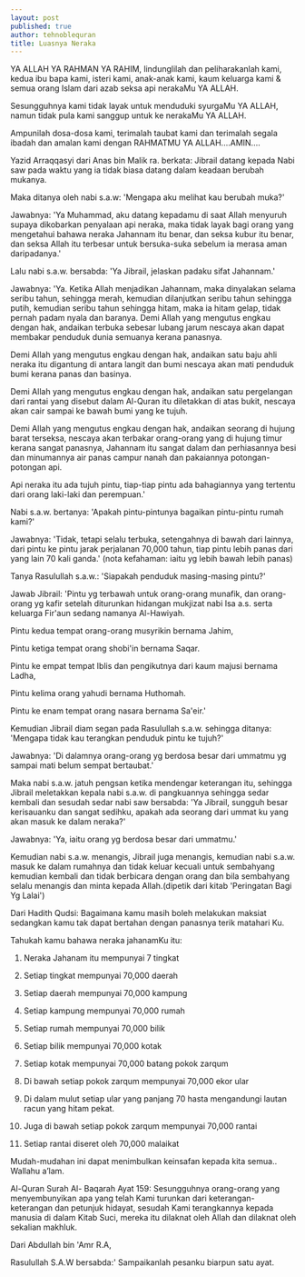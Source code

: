 ```yaml
---
layout: post
published: true
author: tehnoblequran
title: Luasnya Neraka
---
```

YA ALLAH YA RAHMAN YA RAHIM, lindunglilah dan peliharakanlah kami, kedua ibu bapa kami, isteri kami, anak-anak kami, kaum keluarga kami & semua orang Islam dari azab seksa api nerakaMu YA ALLAH.

Sesungguhnya kami tidak layak untuk menduduki syurgaMu YA ALLAH, namun tidak pula kami sanggup untuk ke nerakaMu YA ALLAH.

Ampunilah dosa-dosa kami, terimalah taubat kami dan terimalah segala ibadah dan amalan kami dengan RAHMATMU YA ALLAH....AMIN....

Yazid Arraqqasyi dari Anas bin Malik ra. berkata: Jibrail datang kepada Nabi saw pada waktu yang ia tidak biasa datang dalam keadaan berubah mukanya.

Maka ditanya oleh nabi s.a.w: 'Mengapa aku melihat kau berubah muka?'

Jawabnya: 'Ya Muhammad, aku datang kepadamu di saat Allah menyuruh supaya dikobarkan penyalaan api neraka, maka tidak layak bagi orang yang mengetahui bahawa neraka Jahannam itu benar, dan seksa kubur itu benar, dan seksa Allah itu terbesar untuk bersuka-suka sebelum ia merasa aman daripadanya.'

Lalu nabi s.a.w. bersabda: 'Ya Jibrail, jelaskan padaku sifat Jahannam.'

Jawabnya: 'Ya. Ketika Allah menjadikan Jahannam, maka dinyalakan selama seribu tahun, sehingga merah, kemudian dilanjutkan seribu tahun sehingga putih, kemudian seribu tahun sehingga hitam, maka ia hitam gelap, tidak pernah padam nyala dan baranya. Demi Allah yang mengutus engkau dengan hak, andaikan terbuka sebesar lubang jarum nescaya akan dapat membakar penduduk dunia semuanya kerana panasnya.

Demi Allah yang mengutus engkau dengan hak, andaikan satu baju ahli neraka itu digantung di antara langit dan bumi nescaya akan mati penduduk bumi kerana panas dan basinya.

Demi Allah yang mengutus engkau dengan hak, andaikan satu pergelangan dari rantai yang disebut dalam Al-Quran itu diletakkan di atas bukit, nescaya akan cair sampai ke bawah bumi yang ke tujuh.

Demi Allah yang mengutus engkau dengan hak, andaikan seorang di hujung barat terseksa, nescaya akan terbakar orang-orang yang di hujung timur kerana sangat panasnya, Jahannam itu sangat dalam dan perhiasannya besi dan minumannya air panas campur nanah dan pakaiannya potongan-potongan api.

Api neraka itu ada tujuh pintu, tiap-tiap pintu ada bahagiannya yang tertentu dari orang laki-laki dan perempuan.'

Nabi s.a.w. bertanya: 'Apakah pintu-pintunya bagaikan pintu-pintu rumah kami?'

Jawabnya: 'Tidak, tetapi selalu terbuka, setengahnya di bawah dari lainnya, dari pintu ke pintu jarak perjalanan 70,000 tahun, tiap pintu lebih panas dari yang lain 70 kali ganda.' (nota kefahaman: iaitu yg lebih bawah lebih panas)

Tanya Rasulullah s.a.w.: 'Siapakah penduduk masing-masing pintu?'

Jawab Jibrail: 'Pintu yg terbawah untuk orang-orang munafik, dan orang-orang yg kafir setelah diturunkan hidangan mukjizat nabi Isa a.s. serta keluarga Fir'aun sedang namanya Al-Hawiyah.

Pintu kedua tempat orang-orang musyrikin bernama Jahim,

Pintu ketiga tempat orang shobi'in bernama Saqar. 

Pintu ke empat tempat Iblis dan pengikutnya dari kaum majusi bernama Ladha,

Pintu kelima orang yahudi bernama Huthomah.

Pintu ke enam tempat orang nasara bernama Sa'eir.'

Kemudian Jibrail diam segan pada Rasulullah s.a.w. sehingga ditanya: 'Mengapa tidak kau terangkan penduduk pintu ke tujuh?'

Jawabnya: 'Di dalamnya orang-orang yg berdosa besar dari ummatmu yg sampai mati belum sempat bertaubat.' 

Maka nabi s.a.w. jatuh pengsan ketika mendengar keterangan itu, sehingga Jibrail meletakkan kepala nabi s.a.w. di pangkuannya sehingga sedar kembali dan sesudah sedar nabi saw bersabda: 'Ya Jibrail, sungguh besar kerisauanku dan sangat sedihku, apakah ada seorang dari ummat ku yang akan masuk ke dalam neraka?'

Jawabnya: 'Ya, iaitu orang yg berdosa besar dari ummatmu.'

Kemudian nabi s.a.w. menangis, Jibrail juga menangis, kemudian nabi s.a.w. masuk ke dalam rumahnya dan tidak keluar kecuali untuk sembahyang kemudian kembali dan tidak berbicara dengan orang dan bila sembahyang selalu menangis dan minta kepada Allah.(dipetik dari kitab 'Peringatan Bagi Yg Lalai')

Dari Hadith Qudsi: Bagaimana kamu masih boleh melakukan maksiat sedangkan kamu tak dapat bertahan dengan panasnya terik matahari Ku.


Tahukah kamu bahawa neraka jahanamKu itu:

1. Neraka Jahanam itu mempunyai 7 tingkat

2. Setiap tingkat mempunyai 70,000 daerah

3. Setiap daerah mempunyai 70,000 kampung

4. Setiap kampung mempunyai 70,000 rumah

5. Setiap rumah mempunyai 70,000 bilik

6. Setiap bilik mempunyai 70,000 kotak

7. Setiap kotak mempunyai 70,000 batang pokok zarqum

8. Di bawah setiap pokok zarqum mempunyai 70,000 ekor ular

9. Di dalam mulut setiap ular yang panjang 70 hasta mengandungi lautan racun yang hitam pekat.

10. Juga di bawah setiap pokok zarqum mempunyai 70,000 rantai

11. Setiap rantai diseret oleh 70,000 malaikat

 

Mudah-mudahan ini dapat menimbulkan keinsafan kepada kita semua.. Wallahu a’lam.

Al-Quran Surah Al- Baqarah Ayat 159:
Sesungguhnya orang-orang yang menyembunyikan apa yang telah Kami turunkan dari keterangan-keterangan dan petunjuk hidayat, sesudah Kami terangkannya kepada manusia di dalam Kitab Suci, mereka itu dilaknat oleh Allah dan dilaknat oleh sekalian makhluk.


Dari Abdullah bin 'Amr R.A, 

Rasulullah S.A.W bersabda:' Sampaikanlah pesanku biarpun satu ayat.